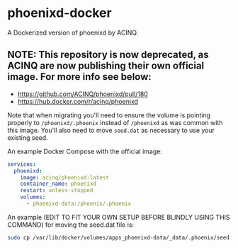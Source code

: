 # phoenixd-docker
A Dockerized version of phoenixd by ACINQ.

## NOTE: This repository is now deprecated, as ACINQ are now publishing their own official image. For more info see below:

- https://github.com/ACINQ/phoenixd/pull/180
- https://hub.docker.com/r/acinq/phoenixd

Note that when migrating you'll need to ensure the volume is pointing properly to `/phoenixd/.phoenix` instead of `/phoenixd` as was common with this image. You'll also need to move `seed.dat` as necessary to use your existing seed.

An example Docker Compose with the official image:

```yaml
services:
  phoenixd:
    image: acinq/phoenixd:latest
    container_name: phoenixd
    restart: unless-stopped
    volumes:
      - phoenixd-data:/phoenix/.phoenix
```

An example (EDIT TO FIT YOUR OWN SETUP BEFORE BLINDLY USING THIS COMMAND) for moving the seed.dat file is:

```bash
sudo cp /var/lib/docker/volumes/apps_phoenixd-data/_data/.phoenix/seed.dat /var/lib/docker/volumes/apps_phoenixd-data/_data/seed.dat
```
